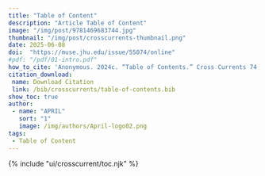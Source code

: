 ```yaml
---
title: "Table of Content"
description: "Article Table of Content"
image: "/img/post/9781469683744.jpg"
thumbnail: "/img/post/crosscurrents-thumbnail.png"
date: 2025-06-08
doi:  "https://muse.jhu.edu/issue/55074/online"
#pdf: "/pdf/01-intro.pdf"
how_to_cite: 'Anonymous. 2024c. “Table of Contents.” Cross Currents 74 (4): III–V.'
citation_download: 
 name: Download Citation
 link: /bib/crosscurrents/table-of-contents.bib
show_toc: true
author: 
 - name: "APRIL"
   sort: "1"
   image: /img/authors/April-logo02.png
tags: 
 - Table of Content
---
```


{% include "ui/crosscurrent/toc.njk" %}